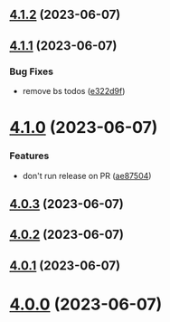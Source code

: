 ## [4.1.2](https://github.com/bed-and-breakfast/templates-open-source/compare/v4.1.1...v4.1.2) (2023-06-07)

## [4.1.1](https://github.com/bed-and-breakfast/templates-open-source/compare/v4.1.0...v4.1.1) (2023-06-07)


### Bug Fixes

* remove bs todos ([e322d9f](https://github.com/bed-and-breakfast/templates-open-source/commit/e322d9fbc127881220a35a207da89656cb5cb120))

# [4.1.0](https://github.com/bed-and-breakfast/templates-open-source/compare/v4.0.3...v4.1.0) (2023-06-07)


### Features

* don't run release on PR ([ae87504](https://github.com/bed-and-breakfast/templates-open-source/commit/ae8750456122e440655886329d1e958b61d55471))

## [4.0.3](https://github.com/bed-and-breakfast/templates-open-source/compare/v4.0.2...v4.0.3) (2023-06-07)

## [4.0.2](https://github.com/bed-and-breakfast/templates-open-source/compare/v4.0.1...v4.0.2) (2023-06-07)

## [4.0.1](https://github.com/bed-and-breakfast/templates-open-source/compare/v4.0.0...v4.0.1) (2023-06-07)

# [4.0.0](https://github.com/bed-and-breakfast/templates-open-source/compare/v3.0.0...v4.0.0) (2023-06-07)
